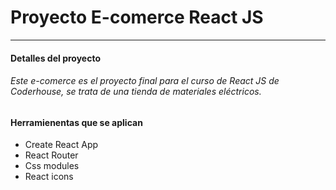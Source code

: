# Proyecto E-comerce React JS

---

#### Detalles del proyecto

###### Este e-comerce es el proyecto final para el curso de React JS de Coderhouse, se trata de una tienda de materiales eléctricos.

#### Herramienentas que se aplican

- Create React App
- React Router
- Css modules
- React icons
